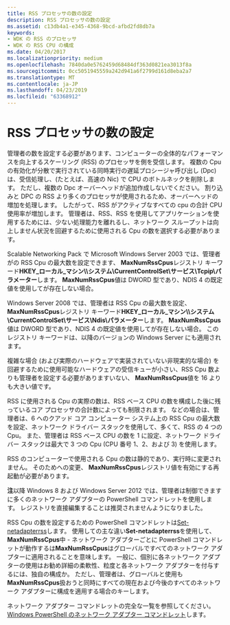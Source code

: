 ```yaml
---
title: RSS プロセッサの数の設定
description: RSS プロセッサの数の設定
ms.assetid: c13db4a1-e345-4368-9bcd-afbd2fd8db7a
keywords:
- WDK の RSS のプロセッサ
- WDK の RSS CPU の構成
ms.date: 04/20/2017
ms.localizationpriority: medium
ms.openlocfilehash: 7840da0e5762459d68484df363d0821ea3013f8a
ms.sourcegitcommit: 0cc5051945559a242d941a6f2799d161d8eba2a7
ms.translationtype: MT
ms.contentlocale: ja-JP
ms.lasthandoff: 04/23/2019
ms.locfileid: "63368912"
---
```

# <a name="setting-the-number-of-rss-processors"></a>RSS プロセッサの数の設定





管理者の数を設定する必要があります、コンピューターの全体的なパフォーマンスを向上するスケーリング (RSS) のプロセッサを側を受信します。 複数の Cpu の有効化が分散で実行されている同時実行の遅延プロシージャ呼び出し (Dpc) は、受信処理し、(たとえば、高速の Nic) で CPU のボトルネックを削除します。 ただし、複数の Dpc オーバーヘッドが追加作成しないでください。 割り込みと DPC の RSS より多くのプロセッサが使用されるため、オーバーヘッドの増加を処理します。 したがって、RSS がアクティブなすべての cpu の合計 CPU 使用率が増加します。 管理者は、RSS、RSS を使用してアプリケーションを使用するためには、少ない処理能力を離れるし、ネットワーク スループットは向上しません状況を回避するために使用される Cpu の数を選択する必要があります。

Scalable Networking Pack で Microsoft Windows Server 2003 では、管理者がの RSS Cpu の最大数を設定できます、 **MaxNumRssCpus**レジストリ キーワード**HKEY\_ローカル\_マシン\\\\システム\\CurrentControlSet\\サービス\\Tcpip\\パラメーター**します。 **MaxNumRssCpus**値は DWORD 型であり、NDIS 4 の既定値を使用してが存在しない場合。

Windows Server 2008 では、管理者は RSS Cpu の最大数を設定、 **MaxNumRssCpus**レジストリ キーワード**HKEY\_ローカル\_マシン\\\\システム\\CurrentControlSet\\サービス\\Ndis\\パラメーター**します。 **MaxNumRssCpus**値は DWORD 型であり、NDIS 4 の既定値を使用してが存在しない場合。 このレジストリ キーワードは、以降のバージョンの Windows Server にも適用されます。

複雑な場合 (および実際のハードウェアで実装されていない非現実的な場合) を回避するために使用可能なハードウェアの受信キューが小さい、RSS Cpu 数よりも管理者を設定する必要がありますいない、 **MaxNumRssCpus**値を 16 よりも大きい値です。

RSS に使用される Cpu の実際の数は、RSS ベース CPU の数を構成した後に残っているコア プロセッサの合計数によっても制限されます。 などの場合は、管理者は、6 へのクアッド コア コンピューター システム上の RSS Cpu の最大数を設定、ネットワーク ドライバー スタックを使用して、多くて、RSS の 4 つの Cpu。 また、管理者は RSS ベース CPU の数を 1 に設定、ネットワーク ドライバー スタックは最大で 3 つの Cpu (CPU 番号 1、2、および 3) を使用します。

 RSS のコンピューターで使用される Cpu の数は静的であり、実行時に変更されません。 そのためへの変更、 **MaxNumRssCpus**レジストリ値を有効にする再起動が必要があります。

**注**以降 Windows 8 および Windows Server 2012 では、管理者は制御できますに多くのネットワーク アダプターの PowerShell コマンドレットを使用します。 レジストリを直接編集することは推奨されませんようになりました。 

RSS Cpu の数を設定するための PowerShell コマンドレットは[Set-netadapterrss](https://technet.microsoft.com/library/jj130863)します。 使用しての主な違い**Set-netadapterrss**を使用して、 **MaxNumRssCpus**中 - ネットワーク アダプターごとに PowerShell コマンドレットが動作するは**MaxNumRssCpus**はグローバルですべてのネットワーク アダプターに適用されることを意味します。 一般に、個別に各ネットワーク アダプターの使用はお勧め詳細の柔軟性、粒度と各ネットワーク アダプターを付与するには、独自の構成か。 ただし、管理者は、グローバルと使用も**MaxNumRssCpus**扱おうと同時にすべての現在および今後のすべてのネットワーク アダプターに構成を適用する場合のキーします。

ネットワーク アダプター コマンドレットの完全な一覧を参照してください。 [Windows PowerShell のネットワーク アダプター コマンドレット](https://technet.microsoft.com/library/jj134956)します。
